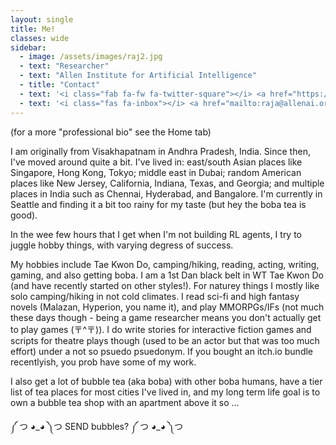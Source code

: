 ```yaml
---
layout: single
title: Me!
classes: wide
sidebar:
  - image: /assets/images/raj2.jpg
  - text: "Researcher"
  - text: "Allen Institute for Artificial Intelligence"
  - title: "Contact"
  - text: '<i class="fab fa-fw fa-twitter-square"></i> <a href="https://twitter.com/rajammanabrolu">@rajammanabrolu</a>'
  - text: '<i class="fas fa-inbox"></i> <a href="mailto:raja@allenai.org">raja@allenai.org</a>'
---
```

(for a more "professional bio" see the Home tab)

I am originally from Visakhapatnam in Andhra Pradesh, India. Since then, I've moved around quite a bit. I've lived in: east/south Asian places like Singapore, Hong Kong, Tokyo; middle east in Dubai; random American places like New Jersey, California, Indiana, Texas, and Georgia; and multiple places in India such as Chennai, Hyderabad, and Bangalore. I'm currently in Seattle and finding it a bit too rainy for my taste (but hey the boba tea is good).

In the wee few hours that I get when I'm not building RL agents, I try to juggle hobby things, with varying degress of success.

My hobbies include Tae Kwon Do, camping/hiking, reading, acting, writing, gaming, and also getting boba. I am a 1st Dan black belt in WT Tae Kwon Do (and have recently started on other styles!). For naturey things I mostly like solo camping/hiking in not cold climates. I read sci-fi and high fantasy novels (Malazan, Hyperion, you name it), and play MMORPGs/IFs (not much these days though - being a game researcher means you don't actually get to play games (〒^〒)). I do write stories for interactive fiction games and scripts for theatre plays though (used to be an actor but that was too much effort) under a not so psuedo psuedonym. If you bought an itch.io bundle recentlyish, you prob have some of my work. 

I also get a lot of bubble tea (aka boba) with other boba humans, have a tier list of tea places for most cities I've lived in, and my long term life goal is to own a bubble tea shop with an apartment above it so ...

༼ つ ◕\_◕ ༽つ SEND bubbles? ༼ つ ◕\_◕ ༽つ 

